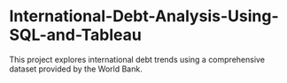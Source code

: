 # International-Debt-Analysis-Using-SQL-and-Tableau
This project explores international debt trends using a comprehensive dataset provided by the World Bank.
